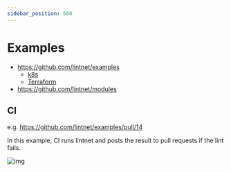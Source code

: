 ```yaml
---
sidebar_position: 500
---
```


# Examples

- https://github.com/lintnet/examples
  - [k8s](https://github.com/lintnet/examples/tree/main/k8s)
  - [Terraform](https://github.com/lintnet/examples/tree/main/terraform)
- https://github.com/lintnet/modules

## CI

e.g. https://github.com/lintnet/examples/pull/14

In this example, CI runs lintnet and posts the result to pull requests if the lint fails.

![img](https://github.com/lintnet/examples/assets/13323303/43f03492-c7e9-4646-8da0-5a3656b1ab77)

